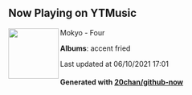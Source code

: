## Now Playing on YTMusic

[<img align="left" width="100" src="https://lh3.googleusercontent.com/71Ur0P4AJrEXAT7z1s-EP9fXMbIUfh5m9AUqkykCh4ZBvkTKzIoxH0BKlshkpSWrh6rqhvGKe809zBYQpQ">](https://music.youtube.com/watch?v=gbnEoHh2-mE)

Mokyo - Four

**Albums**: accent fried

Last updated at 06/10/2021 17:01

#### Generated with [20chan/github-now](https://github.com/20chan/github-now)
